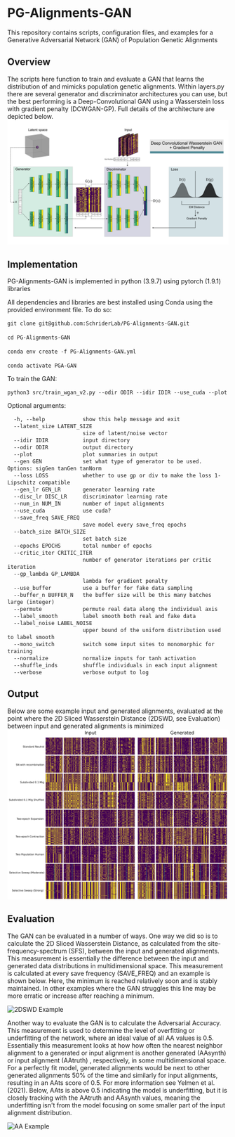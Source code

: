 # PG-Alignments-GAN
This repository contains scripts, configuration files, and examples for a Generative Adversarial Network (GAN) of Population Genetic Alignments

## Overview
The scripts here function to train and evaluate a GAN that learns the distribution of and mimicks population genetic alignments. Within layers.py there are several generator and discriminator architectures you can use, but the best performing is a Deep-Convolutional GAN using a Wasserstein loss with gradient penalty (DCWGAN-GP). Full details of the architecture are depicted below.
![GAN Architecture](https://github.com/SchriderLab/PG-Alignments-GAN/blob/main/img/Architecture_extended.png)

## Implementation
PG-Alignments-GAN is implemented in python (3.9.7) using pytorch (1.9.1) libraries

All dependencies and libraries are best installed using Conda using the provided environment file. To do so:

```{bash}
git clone git@github.com:SchriderLab/PG-Alignments-GAN.git

cd PG-Alignments-GAN

conda env create -f PG-Alignments-GAN.yml

conda activate PGA-GAN
```

To train the GAN:

```{bash}
python3 src/train_wgan_v2.py --odir ODIR --idir IDIR --use_cuda --plot
```
Optional arguments:

```
  -h, --help            show this help message and exit
  --latent_size LATENT_SIZE
                        size of latent/noise vector
  --idir IDIR           input directory
  --odir ODIR           output directory
  --plot                plot summaries in output
  --gen GEN             set what type of generator to be used. Options: sigGen tanGen tanNorm
  --loss LOSS           whether to use gp or div to make the loss 1-Lipschitz compatible
  --gen_lr GEN_LR       generator learning rate
  --disc_lr DISC_LR     discriminator learning rate
  --num_in NUM_IN       number of input alignments
  --use_cuda            use cuda?
  --save_freq SAVE_FREQ
                        save model every save_freq epochs
  --batch_size BATCH_SIZE
                        set batch size
  --epochs EPOCHS       total number of epochs
  --critic_iter CRITIC_ITER
                        number of generator iterations per critic iteration
  --gp_lambda GP_LAMBDA
                        lambda for gradient penalty
  --use_buffer          use a buffer for fake data sampling
  --buffer_n BUFFER_N   the buffer size will be this many batches large (integer)
  --permute             permute real data along the individual axis
  --label_smooth        label smooth both real and fake data
  --label_noise LABEL_NOISE
                        upper bound of the uniform distribution used to label smooth
  --mono_switch         switch some input sites to monomorphic for training
  --normalize           normalize inputs for tanh activation
  --shuffle_inds        shuffle individuals in each input alignment
  --verbose             verbose output to log
  ```
## Output

Below are some example input and generated alignments, evaluated at the point where the 2D Sliced Wasserstein Distance (2DSWD, see Evaluation) between input and generated alignments is minimized 
![GAN Example images](https://github.com/SchriderLab/PG-Alignments-GAN/blob/main/img/Alignments_fig-01.png)

## Evaluation

The GAN can be evaluated in a number of ways. One way we did so is to calculate the 2D Sliced Wasserstein Distance, as calculated from the site-frequency-spectrum (SFS), between the input and generated alignments. This measurement is essentially the difference between the input and generated data distributions in multidimensional space. This measurement is calculated at every save frequency (SAVE_FREQ) and an example is shown below. Here, the minimum is reached relatively soon and is stably maintained. In other examples where the GAN struggles this line may be more erratic or increase after reaching a minimum. 

![2DSWD Example](https://github.com/SchriderLab/PG-Alignments-GAN/blob/main/img/example_2dswd.png)

Another way to evaluate the GAN is to calculate the Adversarial Accuracy. This measurement is used to determine the level of overfitting or underfitting of the network, where an ideal value of all AA values is 0.5. Essentially this measurement looks at how how often the nearest neighbor alignment to a generated or input alignment is another generated (AAsynth) or input alignment (AAtruth) , respectively, in some multidimensional space. For a perfectly fit model, generated alignments would be next to other generated alignments 50% of the time and similarly for input alignments, resulting in an AAts score of 0.5. For more information see Yelmen et al. (2021). Below, AAts is above 0.5 indicating the model is underfitting, but it is closely tracking with the AAtruth and AAsynth values, meaning the underfitting isn't from the model focusing on some smaller part of the input alignment distribution.

![AA Example](https://github.com/SchriderLab/PG-Alignments-GAN/blob/main/img/example_aa.png)


